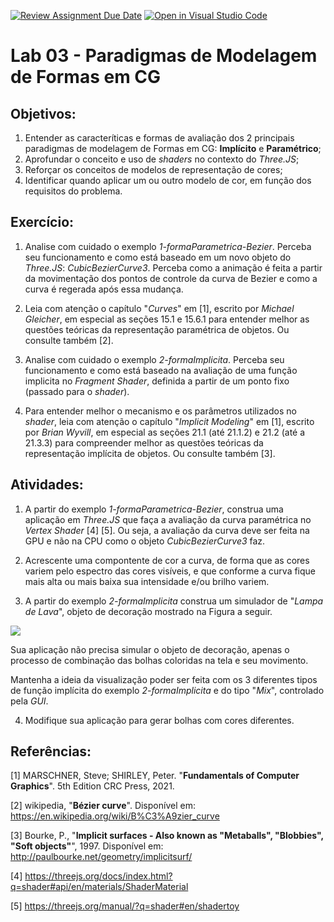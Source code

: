 [![Review Assignment Due Date](https://classroom.github.com/assets/deadline-readme-button-24ddc0f5d75046c5622901739e7c5dd533143b0c8e959d652212380cedb1ea36.svg)](https://classroom.github.com/a/kVMh9tNc)
[![Open in Visual Studio Code](https://classroom.github.com/assets/open-in-vscode-718a45dd9cf7e7f842a935f5ebbe5719a5e09af4491e668f4dbf3b35d5cca122.svg)](https://classroom.github.com/online_ide?assignment_repo_id=10913333&assignment_repo_type=AssignmentRepo)
# Lab 03 - Paradigmas de Modelagem de Formas em CG

## Objetivos:

1. Entender as caracteríticas e formas de avaliação dos 2 principais paradigmas de modelagem de Formas em CG: **Implícito** e **Paramétrico**;
2. Aprofundar o conceito e uso de *shaders* no contexto do *Three.JS*;
3. Reforçar os conceitos de modelos de representação de cores;
4. Identificar quando aplicar um ou outro modelo de cor, em função dos requisitos do problema. 

## Exercício:

1. Analise com cuidado o exemplo *1-formaParametrica-Bezier*. Perceba seu funcionamento e como está baseado em um novo objeto do *Three.JS*: *CubicBezierCurve3*. Perceba como a animação é feita a partir da movimentação dos pontos de controle da curva de Bezier e como a curva é regerada após essa mudança.

2. Leia com atenção o capítulo "*Curves*" em  [1], escrito por *Michael Gleicher*, em especial as seções 15.1 e 15.6.1 para entender melhor as questões teóricas da representação paramétrica de objetos. Ou consulte também [2].

3. Analise com cuidado o exemplo *2-formaImplicita*. Perceba seu funcionamento e como está baseado na avaliação de uma função implicita no *Fragment Shader*, definida a partir de um ponto fixo (passado para o *shader*). 

4. Para entender melhor o mecanismo e os parâmetros utilizados no *shader*, leia com atenção o capítulo "*Implicit Modeling*" em [1], escrito por *Brian Wyvill*, em especial as seções 21.1 (até 21.1.2) e 21.2 (até a 21.3.3) para compreender melhor as questões teóricas da representação implícita de objetos. Ou consulte também [3].

## Atividades:

1. A partir do exemplo *1-formaParametrica-Bezier*, construa uma aplicação em *Three.JS* que faça a avaliação da curva paramétrica no *Vertex Shader* [4] [5]. Ou seja, a avaliação da curva deve ser feita na GPU e não na CPU como o objeto *CubicBezierCurve3* faz.

2. Acrescente uma compontente de cor a curva, de forma que as cores variem pelo espectro das cores visíveis, e que conforme a curva fique mais alta ou mais baixa sua intensidade e/ou brilho variem. 

3. A partir do exemplo *2-formaImplicita* construa um simulador de "*Lampa de Lava*", objeto de decoração mostrado na Figura a seguir.

<img src="./imgs/lavaLamp.gif">

Sua aplicação não precisa simular o objeto de decoração, apenas o processo de combinação das bolhas coloridas na tela e seu movimento. 

Mantenha a ideia da visualização poder ser feita com os 3 diferentes tipos de função implícita do exemplo *2-formaImplicita* e do tipo "*Mix*", controlado pela *GUI*.

4. Modifique sua aplicação para gerar bolhas com cores diferentes.  

## Referências:

[1]	MARSCHNER, Steve; SHIRLEY, Peter. "**Fundamentals of Computer Graphics**". 5th Edition CRC Press, 2021.

[2] 	wikipedia, "**Bézier curve**". Disponível em: https://en.wikipedia.org/wiki/B%C3%A9zier_curve

[3] 	Bourke, P., "**Implicit surfaces - Also known as "Metaballs", "Blobbies", "Soft objects"**", 1997. Disponível em: http://paulbourke.net/geometry/implicitsurf/


[4] 	https://threejs.org/docs/index.html?q=shader#api/en/materials/ShaderMaterial

[5] 	https://threejs.org/manual/?q=shader#en/shadertoy
